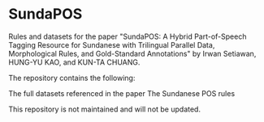 # SundaPOS

Rules and datasets for the paper "SundaPOS: A Hybrid Part-of-Speech Tagging Resource for Sundanese with Trilingual Parallel Data, Morphological Rules, and Gold-Standard Annotations" by Irwan Setiawan, HUNG-YU KAO, and KUN-TA CHUANG.

The repository contains the following:

The full datasets referenced in the paper
The Sundanese POS rules

This repository is not maintained and will not be updated.
